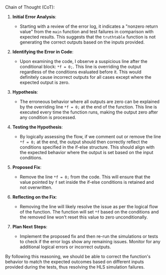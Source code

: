 Chain of Thought (CoT):

1. **Initial Error Analysis**:
   - Starting with a review of the error log, it indicates a "nonzero return value" from the `main` function and test failures in comparison with expected results. This suggests that the `truthtable` function is not generating the correct outputs based on the inputs provided.

2. **Identifying the Error in Code**:
   - Upon examining the code, I observe a suspicious line after the conditional block: `*f = 0;`. This line is overriding the output regardless of the conditions evaluated before it. This would definitely cause incorrect outputs for all cases except where the expected output is zero.

3. **Hypothesis**:
   - The erroneous behavior where all outputs are zero can be explained by the overriding line `*f = 0;` at the end of the function. This line is executed every time the function runs, making the output zero after any condition is processed.

4. **Testing the Hypothesis**:
   - By logically assessing the flow, if we comment out or remove the line `*f = 0;` at the end, the output should then correctly reflect the conditions specified in the if-else structure. This should align with the expected behavior where the output is set based on the input conditions.

5. **Proposed Fix**:
   - Remove the line `*f = 0;` from the code. This will ensure that the value pointed by `f` set inside the if-else conditions is retained and not overwritten.

6. **Reflecting on the Fix**:
   - Removing the line will likely resolve the issue as per the logical flow of the function. The function will set `*f` based on the conditions and the removed line won't reset this value to zero unconditionally.

7. **Plan Next Steps**:
   - Implement the proposed fix and then re-run the simulations or tests to check if the error logs show any remaining issues. Monitor for any additional logical errors or incorrect outputs.

By following this reasoning, we should be able to correct the function's behavior to match the expected outcomes based on different inputs provided during the tests, thus resolving the HLS simulation failures.